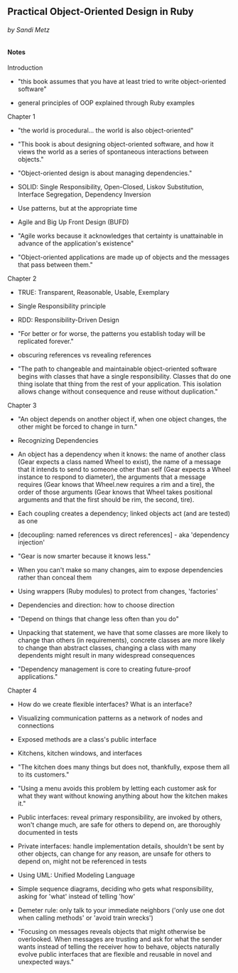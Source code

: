 ## Practical Object-Oriented Design in Ruby
###### by Sandi Metz

#### Notes

Introduction

* "this book assumes that you have at least tried to write object-oriented software"

* general principles of OOP explained through Ruby examples

Chapter 1

* "the world is procedural... the world is also object-oriented"

* "This book is about designing object-oriented software, and how it views the world as a series of spontaneous interactions between objects."

* "Object-oriented design is about managing dependencies."

* SOLID: Single Responsibility, Open-Closed, Liskov Substitution, Interface Segregation, Dependency Inversion

* Use patterns, but at the appropriate time

* Agile and Big Up Front Design (BUFD)

* "Agile works because it acknowledges that certainty is unattainable in advance of the application's existence"

* "Object-oriented applications are made up of objects and the messages that pass between them."

Chapter 2

* TRUE: Transparent, Reasonable, Usable, Exemplary

* Single Responsibility principle

* RDD: Responsibility-Driven Design

* "For better or for worse, the patterns you establish today will be replicated forever."

* obscuring references vs revealing references

* "The path to changeable and maintainable object-oriented software begins with classes that have a single responsibility. Classes that do one thing isolate that thing from the rest of your application. This isolation allows change without consequence and reuse without duplication."

Chapter 3

* "An object depends on another object if, when one object changes, the other might be forced to change in turn."

* Recognizing Dependencies

* An object has a dependency when it knows: the name of another class (Gear expects a class named Wheel to exist), the name of a message that it intends to send to someone other than self (Gear expects a Wheel instance to respond to diameter), the arguments that a message requires (Gear knows that Wheel.new requires a rim and a tire), the order of those arguments (Gear knows that Wheel takes positional arguments and that the first should be rim, the second, tire).

* Each coupling creates a dependency; linked objects act (and are tested) as one

* [decoupling: named references vs direct references] - aka 'dependency injection'

* "Gear is now smarter because it knows less."

* When you can't make so many changes, aim to expose dependencies rather than conceal them

* Using wrappers (Ruby modules) to protect from changes, 'factories'

* Dependencies and direction: how to choose direction

* "Depend on things that change less often than you do"

* Unpacking that statement, we have that some classes are more likely to change than others (in requirements), concrete classes are more likely to change than abstract classes, changing a class with many dependents might result in many widespread consequences

* "Dependency management is core to creating future-proof applications."

Chapter 4

* How do we create flexible interfaces? What is an interface?

* Visualizing communication patterns as a network of nodes and connections

* Exposed methods are a class's public interface

* Kitchens, kitchen windows, and interfaces

* "The kitchen does many things but does not, thankfully, expose them all to its customers."

* "Using a menu avoids this problem by letting each customer ask for what they want without knowing anything about how the kitchen makes it."

* Public interfaces: reveal primary responsibility, are invoked by others, won't change much, are safe for others to depend on, are thoroughly documented in tests

* Private interfaces: handle implementation details, shouldn't be sent by other objects, can change for any reason, are unsafe for others to depend on, might not be referenced in tests

* Using UML: Unified Modeling Language

* Simple sequence diagrams, deciding who gets what responsibility, asking for 'what' instead of telling 'how'

* Demeter rule: only talk to your immediate neighbors ('only use one dot when calling methods' or 'avoid train wrecks')

* "Focusing on messages reveals objects that might otherwise be overlooked. When messages are trusting and ask for what the sender wants instead of telling the receiver how to behave, objects naturally evolve public interfaces that are flexible and reusable in novel and unexpected ways."
